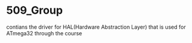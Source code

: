 # 509_Group
contians the driver for HAL(Hardware Abstraction Layer) that is used  for ATmega32 through the course
